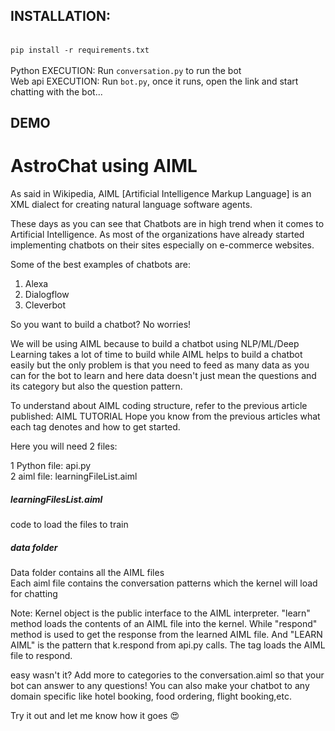 ## INSTALLATION:
<br> `pip install -r requirements.txt`
<br><br>
Python EXECUTION: Run `conversation.py` to run the bot<br>
Web api EXECUTION: Run `bot.py`, once it runs, open the link and start chatting with the bot... <br>

## DEMO

# AstroChat using AIML

As said in Wikipedia, AIML [Artificial Intelligence Markup Language] is an XML dialect for creating natural language software agents.

These days as you can see that Chatbots are in high trend when it comes to Artificial Intelligence. As most of the organizations have already started implementing chatbots on their sites especially on e-commerce websites. 

Some of the best examples of chatbots are:
1. Alexa
2. Dialogflow
3. Cleverbot

So you want to build a chatbot? No worries! 

We will be using AIML because to build a chatbot using NLP/ML/Deep Learning takes a lot of time to build while AIML helps to build a chatbot easily but the only problem is that you need to feed as many data as you can for the bot to learn and here data doesn't just mean the questions and its category but also the question pattern.

To understand about AIML coding structure, refer to the previous article published: AIML TUTORIAL
Hope you know from the previous articles what each tag denotes and how to get started. 

Here you will need 2 files:

1 Python file: api.py<br>
2 aiml file: learningFileList.aiml<br>



##### learningFilesList.aiml
code to load the files to train

##### data folder
Data folder contains all the AIML files<br>
Each aiml file contains the conversation patterns which the kernel will load for chatting

Note: Kernel object is the public interface to the AIML interpreter. "learn" method loads the contents of an AIML file into the kernel. While "respond" method is used to get the response from the learned AIML file. And "LEARN AIML" is the pattern that k.respond from api.py calls. The <learn> tag loads the AIML file to respond.


easy wasn't it? Add more to categories to the conversation.aiml so that your bot can answer to any questions! You can also make your chatbot to any domain specific like hotel booking, food ordering, flight booking,etc.

Try it out and let me know how it goes 😍
